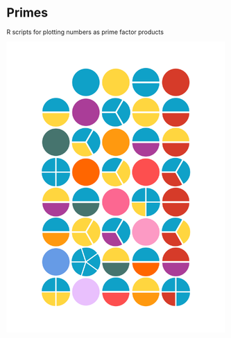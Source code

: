 # Primes

R scripts for plotting numbers as prime factor products

![prime factors to forty](https://raw.githubusercontent.com/CSJCampbell/Primes/master/primes_to_forty.svg?sanitize=true)
